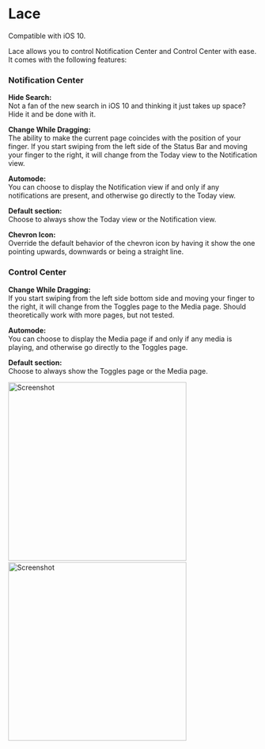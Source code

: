 # Lace
Compatible with iOS 10.

Lace allows you to control Notification Center and Control Center with ease. It comes with the following features:

### Notification Center
<b>Hide Search:</b><br />
Not a fan of the new search in iOS 10 and thinking it just takes up space? Hide it and be done with it.

<b>Change While Dragging:</b><br />
The ability to make the current page coincides with the position of your finger. If you start swiping from the left side of the Status Bar and moving your finger to the right, it will change from the Today view to the Notification view. 

<b>Automode:</b><br />
You can choose to display the Notification view if and only if any notifications are present, and otherwise go directly to the Today view.

<b>Default section:</b><br />
Choose to always show the Today view or the Notification view.

<b>Chevron Icon:</b><br />
Override the default behavior of the chevron icon by having it show the one pointing upwards, downwards or being a straight line.

### Control Center
<b>Change While Dragging:</b><br />
If you start swiping from the left side bottom side and moving your finger to the right, it will change from the Toggles page to the Media page. Should theoretically work with more pages, but not tested.

<b>Automode:</b><br />
You can choose to display the Media page if and only if any media is playing, and otherwise go directly to the Toggles page.

<b>Default section:</b><br />
Choose to always show the Toggles page or the Media page.

<img src="http://moreinfo.thebigboss.org/moreinfo/lace2.jpg" alt="Screenshot" width="360">&nbsp;<img src="http://moreinfo.thebigboss.org/moreinfo/lace1.jpg" alt="Screenshot" width="360">
